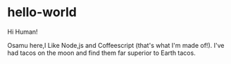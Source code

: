 # hello-world
Hi Human!

Osamu here,I Like Node,js and Coffeescript (that's what I'm made of!).
I've had tacos on the moon and find them far superior to Earth tacos.
